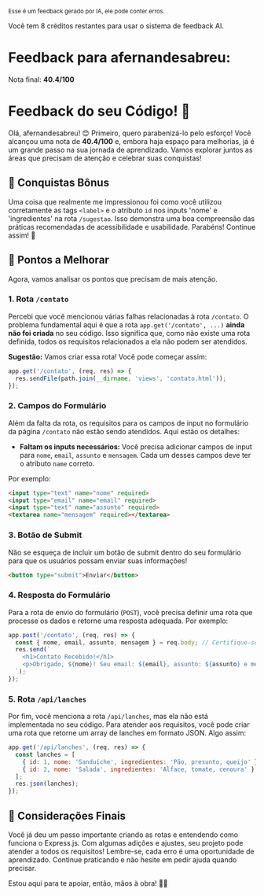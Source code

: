 <sup>Esse é um feedback gerado por IA, ele pode conter erros.</sup>

Você tem 8 créditos restantes para usar o sistema de feedback AI.

# Feedback para afernandesabreu:

Nota final: **40.4/100**

# Feedback do seu Código! 🚀

Olá, afernandesabreu! 😊 Primeiro, quero parabenizá-lo pelo esforço! Você alcançou uma nota de **40.4/100** e, embora haja espaço para melhorias, já é um grande passo na sua jornada de aprendizado. Vamos explorar juntos as áreas que precisam de atenção e celebrar suas conquistas!

## 🎉 Conquistas Bônus
Uma coisa que realmente me impressionou foi como você utilizou corretamente as tags `<label>` e o atributo `id` nos inputs 'nome' e 'ingredientes' na rota `/sugestao`. Isso demonstra uma boa compreensão das práticas recomendadas de acessibilidade e usabilidade. Parabéns! Continue assim! 🌟

## 🚧 Pontos a Melhorar
Agora, vamos analisar os pontos que precisam de mais atenção. 

### 1. Rota `/contato`
Percebi que você mencionou várias falhas relacionadas à rota `/contato`. O problema fundamental aqui é que a rota `app.get('/contato', ...)` **ainda não foi criada** no seu código. Isso significa que, como não existe uma rota definida, todos os requisitos relacionados a ela não podem ser atendidos. 

**Sugestão:** Vamos criar essa rota! Você pode começar assim:
```javascript
app.get('/contato', (req, res) => {
  res.sendFile(path.join(__dirname, 'views', 'contato.html'));
});
```

### 2. Campos do Formulário
Além da falta da rota, os requisitos para os campos de input no formulário da página `/contato` não estão sendo atendidos. Aqui estão os detalhes:

- **Faltam os inputs necessários:** Você precisa adicionar campos de input para `nome`, `email`, `assunto` e `mensagem`. Cada um desses campos deve ter o atributo `name` correto. 

Por exemplo:
```html
<input type="text" name="nome" required>
<input type="email" name="email" required>
<input type="text" name="assunto" required>
<textarea name="mensagem" required></textarea>
```

### 3. Botão de Submit
Não se esqueça de incluir um botão de submit dentro do seu formulário para que os usuários possam enviar suas informações!

```html
<button type="submit">Enviar</button>
```

### 4. Resposta do Formulário
Para a rota de envio do formulário (`POST`), você precisa definir uma rota que processe os dados e retorne uma resposta adequada. Por exemplo:
```javascript
app.post('/contato', (req, res) => {
  const { nome, email, assunto, mensagem } = req.body; // Certifique-se de que você está usando middleware para processar os dados do formulário.
  res.send(`
    <h1>Contato Recebido!</h1>
    <p>Obrigado, ${nome}! Seu email: ${email}, assunto: ${assunto} e mensagem: ${mensagem} foram recebidos.</p>
  `);
});
```

### 5. Rota `/api/lanches`
Por fim, você menciona a rota `/api/lanches`, mas ela não está implementada no seu código. Para atender aos requisitos, você pode criar uma rota que retorne um array de lanches em formato JSON. Algo assim:
```javascript
app.get('/api/lanches', (req, res) => {
  const lanches = [
    { id: 1, nome: 'Sanduíche', ingredientes: 'Pão, presunto, queijo' },
    { id: 2, nome: 'Salada', ingredientes: 'Alface, tomate, cenoura' },
  ];
  res.json(lanches);
});
```

## 🌟 Considerações Finais
Você já deu um passo importante criando as rotas e entendendo como funciona o Express.js. Com algumas adições e ajustes, seu projeto pode atender a todos os requisitos! Lembre-se, cada erro é uma oportunidade de aprendizado. Continue praticando e não hesite em pedir ajuda quando precisar.

Estou aqui para te apoiar, então, mãos à obra! 🚀💪